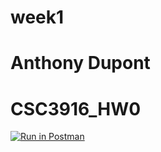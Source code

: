 # week1
# Anthony Dupont
# CSC3916_HW0
[![Run in Postman](https://run.pstmn.io/button.svg)](https://app.getpostman.com/run-collection/2b6c2d3b8d9337e9e31c)
